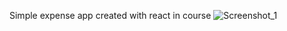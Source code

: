 Simple expense app created with react in course
![Screenshot_1](https://user-images.githubusercontent.com/90336176/159162858-a9a5fb3e-45b9-4938-9c7d-230df2b401fe.png)
